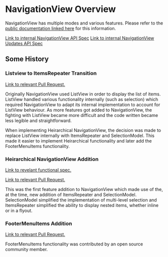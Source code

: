 # NavigationView Overview

NavigationView has multiple modes and various features. Please refer to the [public documentation linked here](https://learn.microsoft.com/en-us/windows/apps/design/controls/navigationview) for this information.

[Link to internal NavigationView API Spec](https://microsoft.sharepoint.com/:w:/r/teams/specstore/Developer%20Platform%20Team%20DEP/Redstone/NavigationView_API%20Spec.docx?d=w7550b1936a5c4d4188da05720cf091f9&csf=1&web=1&e=rrM9HT)
[Link to internal NavigationView Updates API Spec](https://microsoft.sharepoint.com/:w:/r/teams/specstore/Developer%20Platform%20Team%20DEP/Redstone/NavigationView_updates_API%20Spec.docx?d=w96af3c61351a42a099cd3016ea0fe4f0&csf=1&web=1&e=kQRyFd)

## Some History

### Listview to ItemsRepeater Transition

[Link to relevant Pull Request.](https://github.com/microsoft/microsoft-ui-xaml/pull/1683)

Originally NavigationView used ListView in order to display the list of items. ListView handled various functionality
internally (such as selection) which required NavigationView to adapt its internal implementation to account for 
ListView behaviour. As more features got added to NavigationView, the fighting with ListView became more difficult and 
the code written became less legible and straightforward. 

When implementing Heirarchical NavigationView, the decision was made to replace ListView internally with
ItemsRepeater and SelectionModel. This made it easier to implement Heirarchical functionality and later
add the FooterMenuItems functionality.

### Heirarchical NavigationView Addition

[Link to revelant functional spec.](https://microsoft.sharepoint.com/:w:/r/teams/specstore/Developer%20Platform%20Team%20DEP/Redstone/NavigationView_Hierarchy_FunctionalSpec.docx?d=w72ac844b58134381a558fc8d29bdeb79&csf=1&web=1&e=GDTAhN)

[Link to relevant Pull Request.](https://github.com/microsoft/microsoft-ui-xaml/pull/2004)

This was the first feature addition to NavigationView which made use of the, at the time, new addition
of ItemsRepeater and SelectionModel. SelectionModel simplified the implementation of multi-level selection
and ItemsRepeater simplified the ability to display nested items, whether inline or in a flyout.

### FooterMenuItems Addition

[Link to relevant Pull Request.](https://github.com/microsoft/microsoft-ui-xaml/pull/1997) 

FooterMenuItems functionality was contributed by an open source community member.